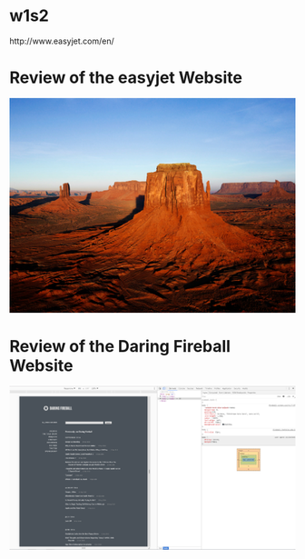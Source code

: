 # w1s2




<html>
 http://www.easyjet.com/en/
</html>

<h1>Review of the easyjet Website</h1>
  
![this is an image](Desert.jpg)

<h1>Review of the Daring Fireball Website</h1>
  
![this is an image](daringfireball1.png)

  
 
